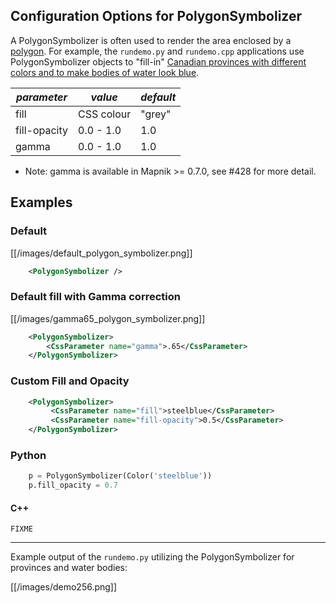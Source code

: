 <!-- Name: PolygonSymbolizer -->
<!-- Version: 11 -->
<!-- Last-Modified: 2010/06/01 04:51:30 -->
<!-- Author: manelclos -->
## Configuration Options for PolygonSymbolizer

A PolygonSymbolizer is often used to render the area enclosed by a [polygon](http://en.wikipedia.org/wiki/Polygon). For example, the `rundemo.py` and `rundemo.cpp` applications use PolygonSymbolizer objects to "fill-in" [Canadian provinces with different colors and to make bodies of water look blue](http://trac.mapnik.org/attachment/wiki/PolygonSymbolizer/demo256.png?format=raw).

| *parameter* | *value*  | *default* |
-------------|---------|------------|
| fill            |  CSS colour | "grey" |
| fill-opacity | 0.0 - 1.0 | 1.0 |
| gamma | 0.0 - 1.0 | 1.0 |

* Note: gamma is available in Mapnik >= 0.7.0, see #428 for more detail.

## Examples

### Default

[[/images/default_polygon_symbolizer.png]]


```xml
    <PolygonSymbolizer />
```

### Default fill with Gamma correction


[[/images/gamma65_polygon_symbolizer.png]]


```xml
    <PolygonSymbolizer>
        <CssParameter name="gamma">.65</CssParameter>
    </PolygonSymbolizer>
```

### Custom Fill and Opacity

```xml
    <PolygonSymbolizer>
         <CssParameter name="fill">steelblue</CssParameter>
         <CssParameter name="fill-opacity">0.5</CssParameter>
    </PolygonSymbolizer>
```
    
### Python
    
```python
    p = PolygonSymbolizer(Color('steelblue'))
    p.fill_opacity = 0.7
```

#### C++

` FIXME `

----

Example output of the `rundemo.py` utilizing the PolygonSymbolizer for provinces and water bodies:

[[/images/demo256.png]]
